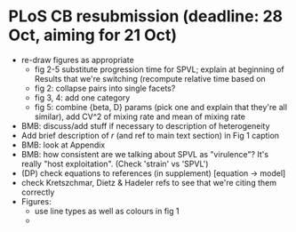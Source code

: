 # PLoS CB resubmission (deadline: 28 Oct, aiming for 21 Oct)

- re-draw figures as appropriate
   - fig 2-5 substitute progression time for SPVL; explain at beginning of Results that we're switching (recompute relative time based on 
   - fig 2: collapse pairs into single facets?
   - fig 3, 4: add one category
   - fig 5: combine {beta, D} params (pick one and explain that they're all similar), add CV^2 of mixing rate and mean of mixing rate
- BMB: discuss/add stuff if necessary to description of heterogeneity
- Add brief description of $r$ (and ref to main text section) in Fig 1 caption
- BMB: look at Appendix
- BMB: how consistent are we talking about SPVL as "virulence"?
It's really "host exploitation". (Check 'strain' vs 'SPVL')
- (DP) check equations to references (in supplement) [equation -> model]
- check Kretszchmar, Dietz & Hadeler refs to see that we're citing them correctly
- Figures:
    - use line types as well as colours in fig 1
    - 
